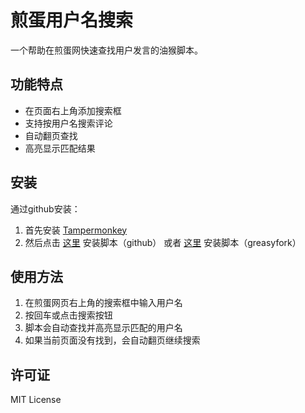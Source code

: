 # 煎蛋用户名搜索

一个帮助在煎蛋网快速查找用户发言的油猴脚本。

## 功能特点

- 在页面右上角添加搜索框
- 支持按用户名搜索评论
- 自动翻页查找
- 高亮显示匹配结果

## 安装
通过github安装：

1. 首先安装 [Tampermonkey](https://www.tampermonkey.net/)
2. 然后点击 [这里](https://github.com/cornradio/jandanusersearch/raw/refs/heads/master/jandan.user.js) 安装脚本（github）
或者 [这里](https://greasyfork.org/zh-CN/scripts/523770-%E7%85%8E%E8%9B%8B%E7%94%A8%E6%88%B7%E5%90%8D%E6%90%9C%E7%B4%A2) 安装脚本（greasyfork）

## 使用方法

1. 在煎蛋网页右上角的搜索框中输入用户名
2. 按回车或点击搜索按钮
3. 脚本会自动查找并高亮显示匹配的用户名
4. 如果当前页面没有找到，会自动翻页继续搜索

## 许可证

MIT License 